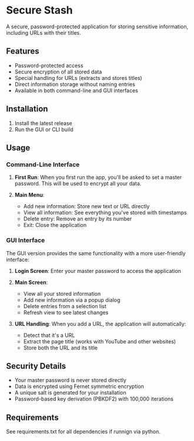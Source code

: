 # Secure Stash

A secure, password-protected application for storing sensitive information, including URLs with their titles.

## Features

- Password-protected access
- Secure encryption of all stored data
- Special handling for URLs (extracts and stores titles)
- Direct information storage without naming entries
- Available in both command-line and GUI interfaces

## Installation

1. Install the latest release
2. Run the GUI or CLI build

## Usage

### Command-Line Interface

1. **First Run**: When you first run the app, you'll be asked to set a master password. This will be used to encrypt all your data.

2. **Main Menu**:
   - Add new information: Store new text or URL directly
   - View all information: See everything you've stored with timestamps
   - Delete entry: Remove an entry by its number
   - Exit: Close the application

### GUI Interface

The GUI version provides the same functionality with a more user-friendly interface:

1. **Login Screen**: Enter your master password to access the application
2. **Main Screen**: 
   - View all your stored information
   - Add new information via a popup dialog
   - Delete entries from a selection list
   - Refresh view to see latest changes

3. **URL Handling**: When you add a URL, the application will automatically:
   - Detect that it's a URL
   - Extract the page title (works with YouTube and other websites)
   - Store both the URL and its title

## Security Details

- Your master password is never stored directly
- Data is encrypted using Fernet symmetric encryption
- A unique salt is generated for your installation
- Password-based key derivation (PBKDF2) with 100,000 iterations

## Requirements

See requirements.txt for all dependencies if runnign via python.
